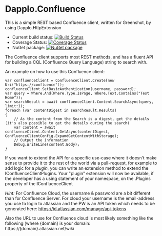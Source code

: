 # Dapplo.Confluence
This is a simple REST based Confluence client, written for Greenshot, by using Dapplo.HttpExtension

- Current build status: [![Build Status](https://dev.azure.com/Dapplo/Dapplo%20framework/_apis/build/status/dapplo.Dapplo.Confluence?branchName=master)](https://dev.azure.com/Dapplo/Dapplo%20framework/_build/latest?definitionId=11&branchName=master)
- Coverage Status: [![Coverage Status](https://coveralls.io/repos/github/dapplo/Dapplo.Confluence/badge.svg?branch=master)](https://coveralls.io/github/dapplo/Dapplo.Confluence?branch=master)
- NuGet package: [![NuGet package](https://badge.fury.io/nu/Dapplo.Confluence.svg)](https://badge.fury.io/nu/Dapplo.Confluence)

The Confluence client supports most REST methods, and has a fluent API for building a CQL (Confluence Query Language) string to search with.

An example on how to use this Confluence client:
```
var confluenceClient = ConfluenceClient.Create(new Uri("https://confluence"));
confluenceClient.SetBasicAuthentication(username, password);
var query = Where.And(Where.Type.IsPage, Where.Text.Contains("Test Home"));
var searchResult = await confluenceClient.Content.SearchAsync(query, limit:1);
foreach (var contentDigest in searchResult.Results)
{
	// As the content from the Search is a digest, get the details (it's also possible to get the details during the search)
	var content = await confluenceClient.Content.GetAsync(contentDigest, ConfluenceClientConfig.ExpandGetContentWithStorage);
	// Output the information
	Debug.WriteLine(content.Body);
}
```

If you want to extend the API for a specific use-case where it doesn't make sense to provide it to the rest of the world via a pull-request, for example to add logic for a *plugin*, you can write an extension method to extend the IConfluenceClientPlugins.
Your "plugin" extension will now be available, if the developer has a using statement of your namespace, on the .Plugins property of the IConfluenceClient

*Hint:*
For Confluence Cloud, the username & password are a bit different than for Confluence Server.
For cloud your username is the email-address you use to login to atlassian and the PW is an API token which needs to be generated here: https://id.atlassian.com/manage/api-tokens

Also the URL to use for Confluence cloud is most likely something like the following (where {domain} is your domain: https://{domain}.atlassian.net/wiki
